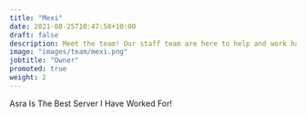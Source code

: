 ```yaml
---
title: "Mexi"
date: 2021-08-25T10:47:58+10:00
draft: false
description: Meet the team! Our staff team are here to help and work hard to make sure your experience in Asra is as amazing as possible.
image: "images/team/mexi.png"
jobtitle: "Owner"
promoted: true
weight: 2
---
```


Asra Is The Best Server I Have Worked For!